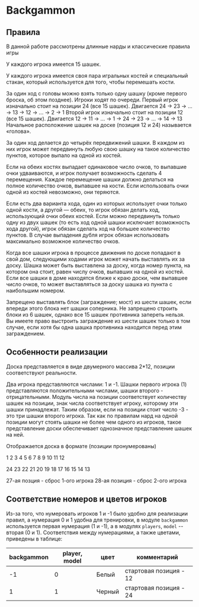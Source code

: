 # Backgammon

## Правила

В данной работе рассмотрены длинные нарды и классические правила игры

У каждого игрока имеется 15 шашек.

У каждого игрока имеется своя пара игральных костей и специальный стакан, который используется для того, чтобы перемешать кости.

За один ход с головы можно взять только одну шашку (кроме первого броска, об этом позднее).
Игроки ходят по очереди.
Первый игрок изначально стоит на позиции 24 (все 15 шашек). Двигается 24 -> 23 -> ... -> 13 -> 12 -> ... -> 2 -> 1
Второй игрок изначально стоит на позиции 12 (все 15 шашек). Двигается 12 -> 11 -> ... -> 1 -> 24 -> 23 -> ... -> 14 -> 13
Начальное расположение шашек на доске (позиция 12 и 24) называется «голова». 

За один ход делается до четырёх передвижений шашки. 
В каждом из них игрок может передвинуть любую свою шашку на такое количество пунктов, которое выпало на одной из костей. 

Если на обеих костях выпадает одинаковое число очков, то выпавшие очки удваиваются, и игрок получает возможность сделать 4 перемещения. 
Каждое перемещение шашки должно делаться на полное количество очков, выпавшее на кости.
Если использовать очки одной из костей невозможно, они теряются. 

Если есть два варианта хода, один из которых использует очки только одной кости, а другой — обеих, то игрок обязан делать ход, использующий очки обеих костей.
Если можно передвинуть только одну из двух шашек (то есть ход одной шашки исключает возможность хода другой), игрок обязан сделать ход на большее количество пунктов.
В случае выпадения дубля игрок обязан использовать максимально возможное количество очков.

Когда все шашки игрока в процессе движения по доске попадают в свой дом, следующими ходами игрок может начать выставлять их за доску. 
Шашка может быть выставлена за доску, когда номер пункта, на котором она стоит, равен числу очков, выпавших на одной из костей. 
Если все шашки в доме находятся ближе к краю доски, чем выпавшее число очков, то может выставляться за доску шашка из пункта с наибольшим номером.

Запрещено выставлять блок (заграждение; мост) из шести шашек, если впереди этого блока нет шашки соперника. Не запрещено строить блоки из 6 шашек, однако все 15 шашек противника запереть нельзя. 
Вы имеете право выстроить заграждение из шести шашек только в том случае, если хотя бы одна шашка противника находится перед этим заграждением.

## Особенности реализации

Доска представляется в виде двумерного массива 2*12, позиции соответствуют реальности. 

Два игрока представляются числами: 1 и -1. 
Шашки первого игрока (1) представляются положительными числами, шашки второго - отрицательными.
Модуль числа на позиции соответствует количеству шашек на позиции, знак числа соответствует игроку, которому эти шашки принадлежат.
Таким образом, если на позиции стоит число -3 - это три шашки второго игрока.
Так как по правилам нард на одной позиции могут стоять шашки не более чем одного из игроков, 
такое представление доски обеспечивает однозначное представление шашек на ней.

Отображается доска в формате (позиции пронумерованы)

 1  2  3  4  5  6  7  8  9 10 11 12

24 23 22 21 20 19 18 17 16 15 14 13

27-ая позция - сброс 1-ого игрока
28-ая позиция - сброс 2-ого игрока

## Соответствие номеров и цветов игроков

Из-за того, что нумеровать игроков 1 и -1 было удобно для реализации правил, а нумерация 0 и 1 удобна для тренировки, 
в модуле `backgammon` используется первая нумерация (1 и -1), а в модулях `players`, `model` -- вторая (0 и 1). 
Соответствия между нумерациями, а также цветами, приведены в таблице:

| backgammon | player, model | цвет   | комментарий|
|------------|---------------|--------|------------|
| -1         | 0             | Белый  | стартовая позиция - 12 |
| 1          | 1             | Черный | стартовая позиция - 24 |

